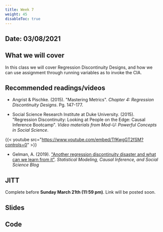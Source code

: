 ```yaml
---
title: Week 7
weight: 45
disableToc: true
---
```


## Date: 03/08/2021

## What we will cover

In this class we will cover Regression Discontinuity Designs, and how we can use assignment through running variables as to invoke the CIA.  

## Recommended readings/videos

- Angrist & Pischke. (2015). "Mastering Metrics". *Chapter 4: Regression Discontinuity Designs*. Pg. 147-177. 

- Social Science Research Institute at Duke University. (2015). "Regression Discontinuity: Looking at People on the Edge: Causal Inference Bootcamp". *Video materials from Mod-U: Powerful Concepts in Social Science*.

{{< youtube src="https://www.youtube.com/embed/TfKwgGT2fSM?controls=0" >}}

- Gelman, A. (2019). ["Another regression discontinuity disaster and what can we learn from it"](https://statmodeling.stat.columbia.edu/2019/06/25/another-regression-discontinuity-disaster-and-what-can-we-learn-from-it/). *Statistical Modeling, Causal Inference, and Social Science Blog*

## JITT

Complete before **Sunday March 21th (11:59 pm)**. Link will be posted soon.

## Slides

<!-- You can find the first slides for the class [here](https://sta235.netlify.app/Classes/Week3/1_PotentialOutcomes/sp2021_sta235_5_PotentialOutcomes.html):

{{< slides src="https://sta235.netlify.app/Classes/Week3/1_PotentialOutcomes/sp2021_sta235_5_PotentialOutcomes.html" >}} -->

## Code

<!-- [Here](https://github.com/maibennett/sta235/blob/main/exampleSite/content/Classes/Week3/1_PotentialOutcomes/code/sp2021_sta235_5_PO.R) is the R code we will review in class, with some additional data and questions. -->